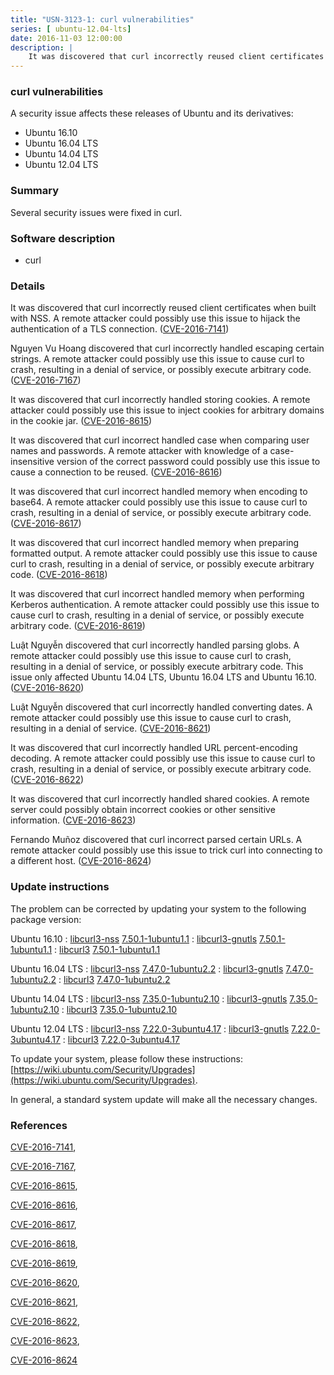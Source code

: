 ```yaml
---
title: "USN-3123-1: curl vulnerabilities"
series: [ ubuntu-12.04-lts]
date: 2016-11-03 12:00:00
description: |
    It was discovered that curl incorrectly reused client certificates when built with NSS. A remote attacker could possibly use this issue to hijack the authentication of a TLS connection. ([CVE-2016-7141](http://people.ubuntu.com/~ubuntu-security/cve/CVE-2016-7141))
--- 
```

 
### curl vulnerabilities

A security issue affects these releases of Ubuntu and its derivatives:

* Ubuntu 16.10
* Ubuntu 16.04 LTS
* Ubuntu 14.04 LTS
* Ubuntu 12.04 LTS

### Summary

Several security issues were fixed in curl. 

### Software description

* curl 

### Details

It was discovered that curl incorrectly reused client certificates when built with NSS. A remote attacker could possibly use this issue to hijack the authentication of a TLS connection. ([CVE-2016-7141](http://people.ubuntu.com/~ubuntu-security/cve/CVE-2016-7141))

Nguyen Vu Hoang discovered that curl incorrectly handled escaping certain strings. A remote attacker could possibly use this issue to cause curl to crash, resulting in a denial of service, or possibly execute arbitrary code. ([CVE-2016-7167](http://people.ubuntu.com/~ubuntu-security/cve/CVE-2016-7167))

It was discovered that curl incorrectly handled storing cookies. A remote attacker could possibly use this issue to inject cookies for arbitrary domains in the cookie jar. ([CVE-2016-8615](http://people.ubuntu.com/~ubuntu-security/cve/CVE-2016-8615))

It was discovered that curl incorrect handled case when comparing user names and passwords. A remote attacker with knowledge of a case-insensitive version of the correct password could possibly use this issue to cause a connection to be reused. ([CVE-2016-8616](http://people.ubuntu.com/~ubuntu-security/cve/CVE-2016-8616))

It was discovered that curl incorrect handled memory when encoding to base64. A remote attacker could possibly use this issue to cause curl to crash, resulting in a denial of service, or possibly execute arbitrary code. ([CVE-2016-8617](http://people.ubuntu.com/~ubuntu-security/cve/CVE-2016-8617))

It was discovered that curl incorrect handled memory when preparing formatted output. A remote attacker could possibly use this issue to cause curl to crash, resulting in a denial of service, or possibly execute arbitrary code. ([CVE-2016-8618](http://people.ubuntu.com/~ubuntu-security/cve/CVE-2016-8618))

It was discovered that curl incorrect handled memory when performing Kerberos authentication. A remote attacker could possibly use this issue to cause curl to crash, resulting in a denial of service, or possibly execute arbitrary code. ([CVE-2016-8619](http://people.ubuntu.com/~ubuntu-security/cve/CVE-2016-8619))

Luật Nguyễn discovered that curl incorrectly handled parsing globs. A remote attacker could possibly use this issue to cause curl to crash, resulting in a denial of service, or possibly execute arbitrary code. This issue only affected Ubuntu 14.04 LTS, Ubuntu 16.04 LTS and Ubuntu 16.10. ([CVE-2016-8620](http://people.ubuntu.com/~ubuntu-security/cve/CVE-2016-8620))

Luật Nguyễn discovered that curl incorrectly handled converting dates. A remote attacker could possibly use this issue to cause curl to crash, resulting in a denial of service. ([CVE-2016-8621](http://people.ubuntu.com/~ubuntu-security/cve/CVE-2016-8621))

It was discovered that curl incorrectly handled URL percent-encoding decoding. A remote attacker could possibly use this issue to cause curl to crash, resulting in a denial of service, or possibly execute arbitrary code. ([CVE-2016-8622](http://people.ubuntu.com/~ubuntu-security/cve/CVE-2016-8622))

It was discovered that curl incorrectly handled shared cookies. A remote server could possibly obtain incorrect cookies or other sensitive information. ([CVE-2016-8623](http://people.ubuntu.com/~ubuntu-security/cve/CVE-2016-8623))

Fernando Muñoz discovered that curl incorrect parsed certain URLs. A remote attacker could possibly use this issue to trick curl into connecting to a different host. ([CVE-2016-8624](http://people.ubuntu.com/~ubuntu-security/cve/CVE-2016-8624)) 

### Update instructions

The problem can be corrected by updating your system to the following package version:

Ubuntu 16.10
 : [libcurl3-nss](https://launchpad.net/ubuntu/+source/curl) <span> [7.50.1-1ubuntu1.1](https://launchpad.net/ubuntu/+source/curl/7.50.1-1ubuntu1.1) </span> 
 : [libcurl3-gnutls](https://launchpad.net/ubuntu/+source/curl) <span> [7.50.1-1ubuntu1.1](https://launchpad.net/ubuntu/+source/curl/7.50.1-1ubuntu1.1) </span> 
 : [libcurl3](https://launchpad.net/ubuntu/+source/curl) <span> [7.50.1-1ubuntu1.1](https://launchpad.net/ubuntu/+source/curl/7.50.1-1ubuntu1.1) </span> 

Ubuntu 16.04 LTS
 : [libcurl3-nss](https://launchpad.net/ubuntu/+source/curl) <span> [7.47.0-1ubuntu2.2](https://launchpad.net/ubuntu/+source/curl/7.47.0-1ubuntu2.2) </span> 
 : [libcurl3-gnutls](https://launchpad.net/ubuntu/+source/curl) <span> [7.47.0-1ubuntu2.2](https://launchpad.net/ubuntu/+source/curl/7.47.0-1ubuntu2.2) </span> 
 : [libcurl3](https://launchpad.net/ubuntu/+source/curl) <span> [7.47.0-1ubuntu2.2](https://launchpad.net/ubuntu/+source/curl/7.47.0-1ubuntu2.2) </span> 

Ubuntu 14.04 LTS
 : [libcurl3-nss](https://launchpad.net/ubuntu/+source/curl) <span> [7.35.0-1ubuntu2.10](https://launchpad.net/ubuntu/+source/curl/7.35.0-1ubuntu2.10) </span> 
 : [libcurl3-gnutls](https://launchpad.net/ubuntu/+source/curl) <span> [7.35.0-1ubuntu2.10](https://launchpad.net/ubuntu/+source/curl/7.35.0-1ubuntu2.10) </span> 
 : [libcurl3](https://launchpad.net/ubuntu/+source/curl) <span> [7.35.0-1ubuntu2.10](https://launchpad.net/ubuntu/+source/curl/7.35.0-1ubuntu2.10) </span> 

Ubuntu 12.04 LTS
 : [libcurl3-nss](https://launchpad.net/ubuntu/+source/curl) <span> [7.22.0-3ubuntu4.17](https://launchpad.net/ubuntu/+source/curl/7.22.0-3ubuntu4.17) </span> 
 : [libcurl3-gnutls](https://launchpad.net/ubuntu/+source/curl) <span> [7.22.0-3ubuntu4.17](https://launchpad.net/ubuntu/+source/curl/7.22.0-3ubuntu4.17) </span> 
 : [libcurl3](https://launchpad.net/ubuntu/+source/curl) <span> [7.22.0-3ubuntu4.17](https://launchpad.net/ubuntu/+source/curl/7.22.0-3ubuntu4.17) </span> 

To update your system, please follow these instructions: [https://wiki.ubuntu.com/Security/Upgrades](https://wiki.ubuntu.com/Security/Upgrades).

In general, a standard system update will make all the necessary changes. 

### References

 [CVE-2016-7141](http://people.ubuntu.com/~ubuntu-security/cve/CVE-2016-7141), 

 [CVE-2016-7167](http://people.ubuntu.com/~ubuntu-security/cve/CVE-2016-7167), 

 [CVE-2016-8615](http://people.ubuntu.com/~ubuntu-security/cve/CVE-2016-8615), 

 [CVE-2016-8616](http://people.ubuntu.com/~ubuntu-security/cve/CVE-2016-8616), 

 [CVE-2016-8617](http://people.ubuntu.com/~ubuntu-security/cve/CVE-2016-8617), 

 [CVE-2016-8618](http://people.ubuntu.com/~ubuntu-security/cve/CVE-2016-8618), 

 [CVE-2016-8619](http://people.ubuntu.com/~ubuntu-security/cve/CVE-2016-8619), 

 [CVE-2016-8620](http://people.ubuntu.com/~ubuntu-security/cve/CVE-2016-8620), 

 [CVE-2016-8621](http://people.ubuntu.com/~ubuntu-security/cve/CVE-2016-8621), 

 [CVE-2016-8622](http://people.ubuntu.com/~ubuntu-security/cve/CVE-2016-8622), 

 [CVE-2016-8623](http://people.ubuntu.com/~ubuntu-security/cve/CVE-2016-8623), 

 [CVE-2016-8624](http://people.ubuntu.com/~ubuntu-security/cve/CVE-2016-8624)
 

